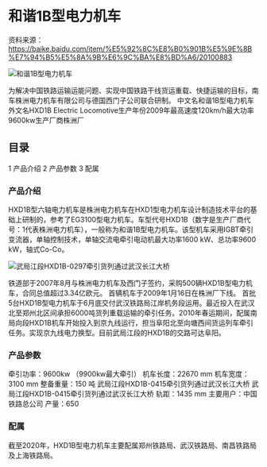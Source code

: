 # 和谐1B型电力机车

资料来源：
https://baike.baidu.com/item/%E5%92%8C%E8%B0%901B%E5%9E%8B%E7%94%B5%E5%8A%9B%E6%9C%BA%E8%BD%A6/20100883

![和谐1B型电力机车](https://baike.baidu.com/pic/%E5%92%8C%E8%B0%901B%E5%9E%8B%E7%94%B5%E5%8A%9B%E6%9C%BA%E8%BD%A6/20100883/1/6f061d950a7b02087bf4724ef390e5d3572c11df6240?fr=lemma&ct=single)

为解决中国铁路运输运能问题、实现中国铁路干线货运重载、快捷运输的目标，南车株洲电力机车有限公司与德国西门子公司联合研制。
中文名和谐1B型电力机车外文名HXD1B Electric Locomotive生产年份2009年最高速度120km/h最大功率9600kw生产厂商株洲厂

## 目录
1 产品介绍
2 产品参数
3 配属

### 产品介绍
HXD1B型六轴电力机车是株洲电力机车在HXD1型电力机车设计制造技术平台的基础上研制的，参考了EG3100型电力机车。车型代号HXD1B（数字是生产厂商代号：1代表株洲电力机车），一般称为和谐1B型电力机车。该型机车采用IGBT牵引变流器，单轴控制技术，单轴交流电牵引电动机最大功率1600 kW、总功率9600 kW，轴式Co-Co。


![武局江段HXD1B-0297牵引货列通过武汉长江大桥](https://baike.baidu.com/pic/%E5%92%8C%E8%B0%901B%E5%9E%8B%E7%94%B5%E5%8A%9B%E6%9C%BA%E8%BD%A6/20100883/0/5243fbf2b2119313b07e711ff4711bd7912397dd2740?fr=lemma&ct=single)

铁道部于2007年8月与株洲电力机车及西门子签约，采购500辆HXD1B型电力机车，合同总值超过3.34亿欧元。 首辆机车于2009年1月16日在株洲厂下线。 首批5台HXD1B型电力机车于6月底交付武汉铁路局江岸机务段运用。最近投入在武汉北至郑州北区间承担6000吨货列重载运输的牵引任务。2010年春运期间，配属南局向段HXD1B机车开始投入到京九线运行，担当阜阳北至向塘西间货运列车牵引任务。实现京九线电力换型。目前武局江段的HXD1B的交路可达阜阳。

### 产品参数
牵引功率：9600kw （9900kw最大牵引）
机车长度：22670 mm
机车宽度：3100 mm
整备重量：150 吨
武局江段HXD1B-0415牵引货列通过武汉长江大桥
武局江段HXD1B-0415牵引货列通过武汉长江大桥
轨距：1435 mm
主要用户：中国铁路总公司
产量：650

### 配属
截至2020年，HXD1B型电力机车主要配属郑州铁路局、武汉铁路局、南昌铁路局及上海铁路局。

